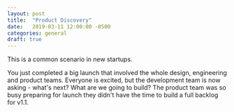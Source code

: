 ```yaml
---
layout: post
title:  "Product Discovery"
date:   2019-03-11 12:00:00 -0500
categories: general
draft: true
---
```


This is a common scenario in new startups.

You just completed a big launch that involved the whole design, engineering and product teams. Everyone is excited, but the development team is now asking - what's next? What are we going to build? The product team was so busy preparing for launch they didn't have the time to build a full backlog for v1.1.

